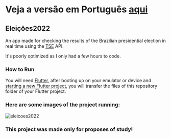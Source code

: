 # Veja a versão em Português <a href="README-ptbr.md">aqui</a>

## Eleições2022

An app made for checking the results of the Brazilian presidential election in real time using the 
<a href="https://www.tse.jus.br/eleicoes/eleicoes-2022/divulgacao-dos-resultados-das-eleicoes-2022">TSE</a> API.

It's poorly optimized as I only had a few hours to code.

### How to Run

You will need <a href="https://docs.flutter.dev/get-started/install">Flutter</a>, after booting up on your emulator or device and <a href="https://docs.flutter.dev/get-started/codelab">starting a new Flutter project</a>, you will transfer the files of this repository folder of your Flutter project. 

### Here are some images of the project running:

![eleicoes2022](https://user-images.githubusercontent.com/113607857/198875889-bf3c53be-acfb-4d07-9b2c-1c01a4ce3dd7.gif)

### This project was made only for proposes of study!
